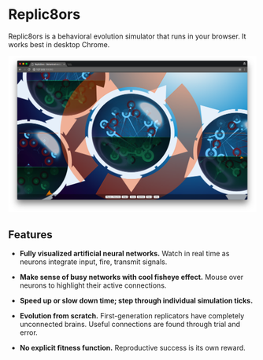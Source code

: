 # Replic8ors

Replic8ors is a behavioral evolution simulator that runs in your browser. It works best in desktop Chrome.

![Replic8ors screenshot](/screenshot.png?raw=true&version=9)

## Features

- **Fully visualized artificial neural networks.** Watch in real time as neurons integrate input, fire, transmit signals.

- **Make sense of busy networks with cool fisheye effect.** Mouse over neurons to highlight their active connections.

- **Speed up or slow down time; step through individual simulation ticks.**

- **Evolution from scratch.** First-generation replicators have completely unconnected brains. Useful connections are found through trial and error.

- **No explicit fitness function.** Reproductive success is its own reward.
